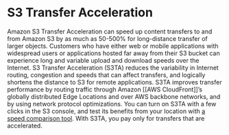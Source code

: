 # S3 Transfer Acceleration

Amazon S3 Transfer Acceleration can speed up content transfers to and from Amazon S3 by as much as 50-500% for long-distance transfer of larger objects. Customers who have either web or mobile applications with widespread users or applications hosted far away from their S3 bucket can experience long and variable upload and download speeds over the Internet. S3 Transfer Acceleration (S3TA) reduces the variability in Internet routing, congestion and speeds that can affect transfers, and logically shortens the distance to S3 for remote applications. S3TA improves transfer performance by routing traffic through Amazon [[AWS CloudFront]]’s globally distributed Edge Locations and over AWS backbone networks, and by using network protocol optimizations. You can turn on S3TA with a few clicks in the S3 console, and test its benefits from your location with [a speed comparison tool](http://s3-accelerate-speedtest.s3-accelerate.amazonaws.com/en/accelerate-speed-comparsion.html). With S3TA, you pay only for transfers that are accelerated.